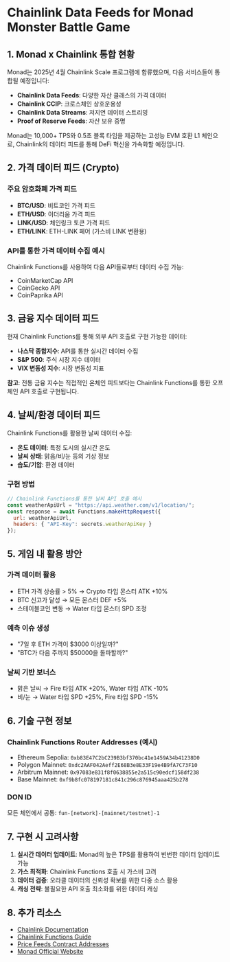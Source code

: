 # Chainlink Data Feeds for Monad Monster Battle Game

## 1. Monad x Chainlink 통합 현황

Monad는 2025년 4월 Chainlink Scale 프로그램에 합류했으며, 다음 서비스들이 통합될 예정입니다:
- **Chainlink Data Feeds**: 다양한 자산 클래스의 가격 데이터
- **Chainlink CCIP**: 크로스체인 상호운용성
- **Chainlink Data Streams**: 저지연 데이터 스트리밍
- **Proof of Reserve Feeds**: 자산 보유 증명

Monad는 10,000+ TPS와 0.5초 블록 타임을 제공하는 고성능 EVM 호환 L1 체인으로, Chainlink의 데이터 피드를 통해 DeFi 혁신을 가속화할 예정입니다.

## 2. 가격 데이터 피드 (Crypto)

### 주요 암호화폐 가격 피드
- **BTC/USD**: 비트코인 가격 피드
- **ETH/USD**: 이더리움 가격 피드
- **LINK/USD**: 체인링크 토큰 가격 피드
- **ETH/LINK**: ETH-LINK 페어 (가스비 LINK 변환용)

### API를 통한 가격 데이터 수집 예시
Chainlink Functions를 사용하여 다음 API들로부터 데이터 수집 가능:
- CoinMarketCap API
- CoinGecko API
- CoinPaprika API

## 3. 금융 지수 데이터 피드

현재 Chainlink Functions를 통해 외부 API 호출로 구현 가능한 데이터:
- **나스닥 종합지수**: API를 통한 실시간 데이터 수집
- **S&P 500**: 주식 시장 지수 데이터
- **VIX 변동성 지수**: 시장 변동성 지표

**참고**: 전통 금융 지수는 직접적인 온체인 피드보다는 Chainlink Functions를 통한 오프체인 API 호출로 구현됩니다.

## 4. 날씨/환경 데이터 피드

Chainlink Functions를 활용한 날씨 데이터 수집:
- **온도 데이터**: 특정 도시의 실시간 온도
- **날씨 상태**: 맑음/비/눈 등의 기상 정보
- **습도/기압**: 환경 데이터

### 구현 방법
```javascript
// Chainlink Functions를 통한 날씨 API 호출 예시
const weatherApiUrl = "https://api.weather.com/v1/location/";
const response = await Functions.makeHttpRequest({
  url: weatherApiUrl,
  headers: { "API-Key": secrets.weatherApiKey }
});
```

## 5. 게임 내 활용 방안

### 가격 데이터 활용
- ETH 가격 상승률 > 5% → Crypto 타입 몬스터 ATK +10%
- BTC 신고가 달성 → 모든 몬스터 DEF +5%
- 스테이블코인 변동 → Water 타입 몬스터 SPD 조정

### 예측 이슈 생성
- "7일 후 ETH 가격이 $3000 이상일까?"
- "BTC가 다음 주까지 $50000을 돌파할까?"

### 날씨 기반 보너스
- 맑은 날씨 → Fire 타입 ATK +20%, Water 타입 ATK -10%
- 비/눈 → Water 타입 SPD +25%, Fire 타입 SPD -15%

## 6. 기술 구현 정보

### Chainlink Functions Router Addresses (예시)
- Ethereum Sepolia: `0xb83E47C2bC239B3bf370bc41e1459A34b41238D0`
- Polygon Mainnet: `0xdc2AAF042Aeff2E68B3e8E33F19e4B9fA7C73F10`
- Arbitrum Mainnet: `0x97083e831f8f0638855e2a515c90edcf158df238`
- Base Mainnet: `0xf9b8fc078197181c841c296c876945aaa425b278`

### DON ID
모든 체인에서 공통: `fun-[network]-[mainnet/testnet]-1`

## 7. 구현 시 고려사항

1. **실시간 데이터 업데이트**: Monad의 높은 TPS를 활용하여 빈번한 데이터 업데이트 가능
2. **가스 최적화**: Chainlink Functions 호출 시 가스비 고려
3. **데이터 검증**: 오라클 데이터의 신뢰성 확보를 위한 다중 소스 활용
4. **캐싱 전략**: 불필요한 API 호출 최소화를 위한 데이터 캐싱

## 8. 추가 리소스

- [Chainlink Documentation](https://docs.chain.link/)
- [Chainlink Functions Guide](https://docs.chain.link/chainlink-functions)
- [Price Feeds Contract Addresses](https://docs.chain.link/data-feeds/price-feeds/addresses)
- [Monad Official Website](https://monad.xyz/)